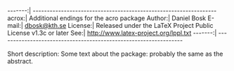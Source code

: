 -------:| -----------------------------------------------------------------
  acrox:| Additional endings for the acro package
 Author:| Daniel Bosk
 E-mail:| dbosk@kth.se
License:| Released under the LaTeX Project Public License v1.3c or later
    See:| http://www.latex-project.org/lppl.txt
-------:| -----------------------------------------------------------------

Short description:
Some text about the package: probably the same as the abstract.
